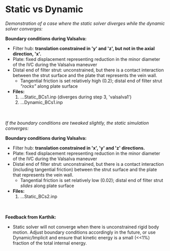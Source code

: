 # Static vs Dynamic

*Demonstration of a case where the static solver diverges while the dynamic solver converges:*

**Boundary conditions during Valsalva:**
  - Filter hub: **translation constrained in 'y' and 'z', but not in the axial direction, 'x'.**
  - Plate: fixed displacement representing reduction in the minor diameter of the IVC during the Valsalva maneuver
  - Distal end of filter strut: unconstrained, but there is a contact interaction between the strut surface and the plate that represents the vein wall.
    - Tangential friction is set relatively high (0.2); distal end of filter strut *"rocks"* along plate surface
  - **Files:**
    1. ...Static_BCs1.inp (diverges during step 3, 'valsalva1') 
    2. ...Dynamic_BCs1.inp 


<br><br>
*If the boundary conditions are tweaked slightly, the static simulation converges:*

**Boundary conditions during Valsalva:**
  - Filter hub: **translation constrained in 'x', 'y' and 'z' directions.**
  - Plate: fixed displacement representing reduction in the minor diameter of the IVC during the Valsalva maneuver
  - Distal end of filter strut: unconstrained, but there is a contact interaction (including tangential friction) between the strut surface and the plate that represents the vein wall.
    - Tangential friction is set relatively low (0.02); distal end of filter strut *slides* along plate surface
  - **Files:**
    1. ...Static_BCs2.inp
    
<br><br>
**Feedback from Karthik:**
  - Static solver will not converge when there is unconstrained rigid body motion. Adjust boundary conditions accordingly in the future, or use Dynamic/Implicit and ensure that kinetic energy is a small (\<\<1%) fraction of the total internal energy.
